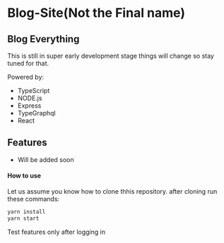 # Blog-Site(Not the Final name)

## Blog Everything

This is still in super early development stage things will change so stay tuned for that.

Powered by:

- TypeScript
- NODE.js
- Express
- TypeGraphql
- React

## Features

- Will be added soon

#### How to use

Let us assume you know how to clone thhis repository.
after cloning run these commands:

```sh
yarn install
yarn start
```

Test features only after logging in
